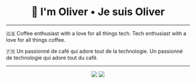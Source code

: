 <h1 align="center">👋 I'm Oliver • Je suis Oliver</h1>

<hr>

<p>🇬🇧 Coffee enthusiast with a love for all things tech. Tech enthusiast with a love for all things coffee.</p>
<p>🇫🇷 Un passionné de café qui adore tout de la technologie. Un passionné de technologie qui adore tout du café.</p>
<hr>

<p align="center">
  <img src="https://github-readme-stats.vercel.app/api/top-langs?username=oliverbooth&theme=dark">
  <img src="https://github-readme-stats.vercel.app/api?username=oliverbooth&theme=dark">
</p>
